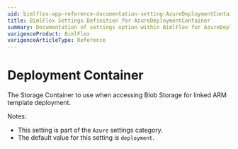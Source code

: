 ```yaml
---
uid: bimlflex-app-reference-documentation-setting-AzureDeploymentContainer
title: BimlFlex Settings Definition for AzureDeploymentContainer
summary: Documentation of settings option within BimlFlex for AzureDeploymentContainer
varigenceProduct: BimlFlex
varigenceArticleType: Reference
---
```


# Deployment Container

The Storage Container to use when accessing Blob Storage for linked ARM template deployment.

Notes:
* This setting is part of the `Azure` settings category.
* The default value for this setting is `deployment`.